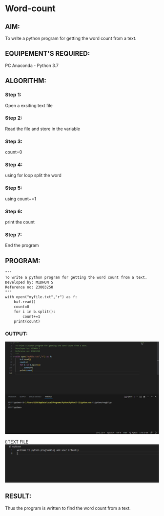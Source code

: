 # Word-count
## AIM:
To write a python program for getting the word count from a text.
## EQUIPEMENT'S REQUIRED: 
PC
Anaconda - Python 3.7
## ALGORITHM: 
### Step 1:
Open a exsiting text file 
### Step 2: 
 Read the file and store in the variable
### Step 3: 
count=0
### Step 4:  
using for loop split the word 
### Step 5: 
using count+=1
### Step 6: 
print the count
### Step 7:
End the program
## PROGRAM:
```
"""
To write a python program for getting the word count from a text.
Developed by: MIDHUN S 
Reference no: 23003250
"""
with open("myfile.txt","r") as f:
    b=f.read()
    count=0
    for i in b.split():
        count+=1
    print(count)
```

### OUTPUT:
![output](/Screenshot%202023-07-25%20020503.jpg)

i)TEXT FILE
![output](/Screenshot%202023-07-25%20020631.jpg)

## RESULT:
Thus the program is written to find the word count from a text.
